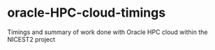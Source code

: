 # oracle-HPC-cloud-timings
Timings and summary of work done with Oracle HPC cloud within the NICEST2 project
